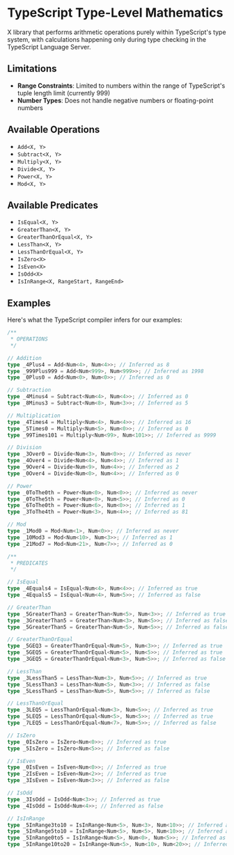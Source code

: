 # TypeScript Type-Level Mathematics

X library that performs arithmetic operations purely within TypeScript's type system, with calculations happening only during type checking in the TypeScript Language Server.

## Limitations

- **Range Constraints**: Limited to numbers within the range of TypeScript's tuple length limit (currently 999)
- **Number Types**: Does not handle negative numbers or floating-point numbers

## Available Operations

- `Add<X, Y>`
- `Subtract<X, Y>`
- `Multiply<X, Y>`
- `Divide<X, Y>`
- `Power<X, Y>`
- `Mod<X, Y>`

## Available Predicates

- `IsEqual<X, Y>`
- `GreaterThan<X, Y>`
- `GreaterThanOrEqual<X, Y>`
- `LessThan<X, Y>`
- `LessThanOrEqual<X, Y>`
- `IsZero<X>`
- `IsEven<X>`
- `IsOdd<X>`
- `IsInRange<X, RangeStart, RangeEnd>`

## Examples

Here's what the TypeScript compiler infers for our examples:

```typescript
/**
 * OPERATIONS
 */

// Addition
type _4Plus4 = Add<Num<4>, Num<4>>; // Inferred as 8
type _999Plus999 = Add<Num<999>, Num<999>>; // Inferred as 1998
type _0Plus0 = Add<Num<0>, Num<0>>; // Inferred as 0

// Subtraction
type _4Minus4 = Subtract<Num<4>, Num<4>>; // Inferred as 0
type _8Minus3 = Subtract<Num<8>, Num<3>>; // Inferred as 5

// Multiplication
type _4Times4 = Multiply<Num<4>, Num<4>>; // Inferred as 16
type _5Times0 = Multiply<Num<5>, Num<0>>; // Inferred as 0
type _99Times101 = Multiply<Num<99>, Num<101>>; // Inferred as 9999

// Division
type _3Over0 = Divide<Num<3>, Num<0>>; // Inferred as never
type _4Over4 = Divide<Num<4>, Num<4>>; // Inferred as 1
type _9Over4 = Divide<Num<9>, Num<4>>; // Inferred as 2
type _0Over4 = Divide<Num<0>, Num<4>>; // Inferred as 0

// Power
type _0ToThe0th = Power<Num<0>, Num<0>>; // Inferred as never
type _0ToThe5th = Power<Num<0>, Num<5>>; // Inferred as 0
type _6ToThe0th = Power<Num<6>, Num<0>>; // Inferred as 1
type _3ToThe4th = Power<Num<3>, Num<4>>; // Inferred as 81

// Mod
type _1Mod0 = Mod<Num<1>, Num<0>>; // Inferred as never
type _10Mod3 = Mod<Num<10>, Num<3>>; // Inferred as 1
type _21Mod7 = Mod<Num<21>, Num<7>>; // Inferred as 0

/**
 * PREDICATES
 */

// IsEqual
type _4Equals4 = IsEqual<Num<4>, Num<4>>; // Inferred as true
type _4Equals5 = IsEqual<Num<4>, Num<5>>; // Inferred as false

// GreaterThan
type _5GreaterThan3 = GreaterThan<Num<5>, Num<3>>; // Inferred as true
type _3GreaterThan5 = GreaterThan<Num<3>, Num<5>>; // Inferred as false
type _5GreaterThan5 = GreaterThan<Num<5>, Num<5>>; // Inferred as false

// GreaterThanOrEqual
type _5GEQ3 = GreaterThanOrEqual<Num<5>, Num<3>>; // Inferred as true
type _5GEQ5 = GreaterThanOrEqual<Num<5>, Num<5>>; // Inferred as true
type _3GEQ5 = GreaterThanOrEqual<Num<3>, Num<5>>; // Inferred as false

// LessThan
type _3LessThan5 = LessThan<Num<3>, Num<5>>; // Inferred as true
type _5LessThan3 = LessThan<Num<5>, Num<3>>; // Inferred as false
type _5LessThan5 = LessThan<Num<5>, Num<5>>; // Inferred as false

// LessThanOrEqual
type _3LEQ5 = LessThanOrEqual<Num<3>, Num<5>>; // Inferred as true
type _5LEQ5 = LessThanOrEqual<Num<5>, Num<5>>; // Inferred as true
type _7LEQ5 = LessThanOrEqual<Num<7>, Num<5>>; // Inferred as false

// IsZero
type _0IsZero = IsZero<Num<0>>; // Inferred as true
type _5IsZero = IsZero<Num<5>>; // Inferred as false

// IsEven
type _0IsEven = IsEven<Num<0>>; // Inferred as true
type _2IsEven = IsEven<Num<2>>; // Inferred as true
type _3IsEven = IsEven<Num<3>>; // Inferred as false

// IsOdd
type _3IsOdd = IsOdd<Num<3>>; // Inferred as true
type _4IsOdd = IsOdd<Num<4>>; // Inferred as false

// IsInRange
type _5InRange3to10 = IsInRange<Num<5>, Num<3>, Num<10>>; // Inferred as true
type _5InRange5to10 = IsInRange<Num<5>, Num<5>, Num<10>>; // Inferred as true
type _5InRange0to5 = IsInRange<Num<5>, Num<0>, Num<5>>; // Inferred as true
type _5InRange10to20 = IsInRange<Num<5>, Num<10>, Num<20>>; // Inferred as false
```
